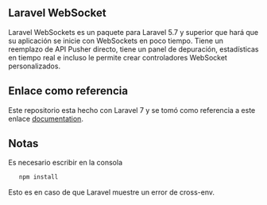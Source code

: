 ## Laravel WebSocket

Laravel WebSockets es un paquete para Laravel 5.7 y superior que hará que su aplicación se inicie con WebSockets en poco tiempo. Tiene un reemplazo de API Pusher directo, tiene un panel de depuración, estadísticas en tiempo real e incluso le permite crear controladores WebSocket personalizados. 

## Enlace como referencia

Este repositorio esta hecho con Laravel 7 y se tomó como referencia a este enlace [documentation](https://alejandroroa.medium.com/laravel-websockets-a5573e38301d).

## Notas

Es necesario escribir en la consola 
```sh
   npm install
``` 
Esto es en caso de que Laravel muestre un error de cross-env.